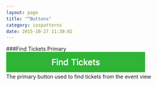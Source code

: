 ```yaml
---
layout: page
title: "“Buttons"
category: iospatterns
date: 2015-10-27 11:39:02
---
```



###Find Tickets Primary
<img src="../images/button_find_tickets.png">
<br />
The primary button used to find tickets from the event view
